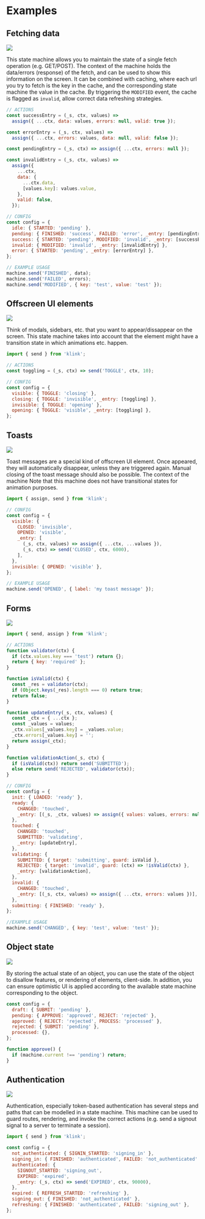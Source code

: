 # Examples

## Fetching data

![](./img/fetch.png)

This state machine allows you to maintain the state of a single fetch operation (e.g. GET/POST). The context of the machine holds the data/errors (response) of the fetch, and can be used to show this information on the screen. It can be combined with caching, where each url you try to fetch is the key in the cache, and the corresponding state machine the value in the cache. By triggering the `MODIFIED` event, the cache is flagged as `invalid`, allow correct data refreshing strategies.

```js
// ACTIONS
const successEntry = (_s, ctx, values) =>
  assign({ ...ctx, data: values, errors: null, valid: true });

const errorEntry = (_s, ctx, values) =>
  assign({ ...ctx, errors: values, data: null, valid: false });

const pendingEntry = (_s, ctx) => assign({ ...ctx, errors: null });

const invalidEntry = (_s, ctx, values) =>
  assign({
    ...ctx,
    data: {
      ...ctx.data,
      [values.key]: values.value,
    },
    valid: false,
  });

// CONFIG
const config = {
  idle: { STARTED: 'pending' },
  pending: { FINISHED: 'success', FAILED: 'error', _entry: [pendingEntry] },
  success: { STARTED: 'pending', MODIFIED: 'invalid', _entry: [successEntry] },
  invalid: { MODIFIED: 'invalid', _entry: [invalidEntry] },
  error: { STARTED: 'pending', _entry: [errorEntry] },
};

// EXAMPLE USAGE
machine.send('FINISHED', data);
machine.send('FAILED', errors);
machine.send('MODIFIED', { key: 'test', value: 'test' });
```

## Offscreen UI elements

![](./img/offscreen-ui.png)

Think of modals, sidebars, etc. that you want to appear/dissappear on the screen. This state machine takes into account that the element might have a transition state in which animations etc. happen.

```js
import { send } from 'klink';

// ACTIONS
const toggling = (_s, ctx) => send('TOGGLE', ctx, 10);

// CONFIG
const config = {
  visible: { TOGGLE: 'closing' },
  closing: { TOGGLE: 'invisible', _entry: [toggling] },
  invisible: { TOGGLE: 'opening' },
  opening: { TOGGLE: 'visible', _entry: [toggling] },
};
```

## Toasts

![](./img/toast.png)

Toast messages are a special kind of offscreen UI element. Once appeared, they will automatically disappear, unless they are triggered again. Manual closing of the toast message should also be possible. The context of the machine Note that this machine does not have transitional states for animation purposes.

```js
import { assign, send } from 'klink';

// CONFIG
const config = {
  visible: {
    CLOSED: 'invisible',
    OPENED: 'visible',
    _entry: [
      (_s, ctx, values) => assign({ ...ctx, ...values }),
      (_s, ctx) => send('CLOSED', ctx, 6000),
    ],
  },
  invisible: { OPENED: 'visible' },
};

// EXAMPLE USAGE
machine.send('OPENED', { label: 'my toast message' });
```

## Forms

![](./img/form.png)

```js
import { send, assign } from 'klink';

// ACTIONS
function validator(ctx) {
  if (ctx.values.key === 'test') return {};
  return { key: 'required' };
}

function isValid(ctx) {
  const _res = validator(ctx);
  if (Object.keys(_res).length === 0) return true;
  return false;
}

function updateEntry(_s, ctx, values) {
  const _ctx = { ...ctx };
  const _values = values;
  _ctx.values[_values.key] = _values.value;
  _ctx.errors[_values.key] = '';
  return assign(_ctx);
}

function validationAction(_s, ctx) {
  if (isValid(ctx)) return send('SUBMITTED');
  else return send('REJECTED', validator(ctx));
}

// CONFIG
const config = {
  init: { LOADED: 'ready' },
  ready: {
    CHANGED: 'touched',
    _entry: [(_s, _ctx, values) => assign({ values: values, errors: null })],
  },
  touched: {
    CHANGED: 'touched',
    SUBMITTED: 'validating',
    _entry: [updateEntry],
  },
  validating: {
    SUBMITTED: { target: 'submitting', guard: isValid },
    REJECTED: { target: 'invalid', guard: (ctx) => !isValid(ctx) },
    _entry: [validationAction],
  },
  invalid: {
    CHANGED: 'touched',
    _entry: [(_s, ctx, values) => assign({ ...ctx, errors: values })],
  },
  submitting: { FINISHED: 'ready' },
};

//EXAMPLE USAGE
machine.send('CHANGED', { key: 'test', value: 'test' });
```

## Object state

![](./img/object-state.png)

By storing the actual state of an object, you can use the state of the object to disallow features, or rendering of elements, client-side. In addition, you can ensure optimistic UI is applied according to the available state machine corresponding to the object.

```js
const config = {
  draft: { SUBMIT: 'pending' },
  pending: { APPROVE: 'approved', REJECT: 'rejected' },
  approved: { REJECT: 'rejected', PROCESS: 'processed' },
  rejected: { SUBMIT: 'pending' },
  processed: {},
};

function approve() {
  if (machine.current !== 'pending') return;
}
```

## Authentication

![](./img/authentication.png)

Authentication, especially token-based authentication has several steps and paths that can be modelled in a state machine. This machine can be used to guard routes, rendering, and invoke the correct actions (e.g. send a signout signal to a server to terminate a session).

```js
import { send } from 'klink';

const config = {
  not_authenticated: { SIGNIN_STARTED: 'signing_in' },
  signing_in: { FINISHED: 'authenticated', FAILED: 'not_authenticated' },
  authenticated: {
    SIGNOUT_STARTED: 'signing_out',
    EXPIRED: 'expired',
    _entry: (_s, ctx) => send('EXPIRED', ctx, 90000),
  },
  expired: { REFRESH_STARTED: 'refreshing' },
  signing_out: { FINISHED: 'not_authenticated' },
  refreshing: { FINISHED: 'authenticated', FAILED: 'signing_out' },
};
```
